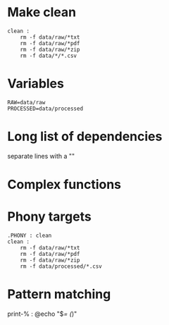 # Make clean

```
clean :
	rm -f data/raw/*txt
	rm -f data/raw/*pdf
	rm -f data/raw/*zip
	rm -f data/*/*.csv
```

# Variables

```
RAW=data/raw
PROCESSED=data/processed
```

# Long list of dependencies

separate lines with a "\"


# Complex functions




# Phony targets
```
.PHONY : clean
clean :
	rm -f data/raw/*txt
	rm -f data/raw/*pdf
	rm -f data/raw/*zip
	rm -f data/processed/*.csv
```


# Pattern matching

print-% :
	@echo "$*= $($*)"
